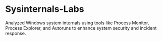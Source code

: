 # Sysinternals-Labs
Analyzed Windows system internals using tools like Process Monitor, Process Explorer, and Autoruns to enhance system security and incident response.
